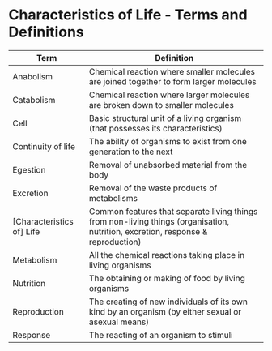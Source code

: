 # Characteristics of Life - Terms and Definitions

| Term | Definition |
| --- | --- |
| Anabolism | Chemical reaction where smaller molecules are joined together to form larger molecules |
| Catabolism | Chemical reaction where larger molecules are broken down to smaller molecules |
| Cell | Basic structural unit of a living organism (that possesses its characteristics) |
| Continuity of life | The ability of organisms to exist from one generation to the next |
| Egestion | Removal of unabsorbed material from the body |
| Excretion | Removal of the waste products of metabolisms |
| [Characteristics of] Life | Common features that separate living things from non-living things (organisation, nutrition, excretion, response & reproduction) |
| Metabolism | All the chemical reactions taking place in living organisms |
| Nutrition | The obtaining or making of food by living organisms |
| Reproduction | The creating of new individuals of its own kind by an organism (by either sexual or asexual means) |
| Response | The reacting of an organism to stimuli |